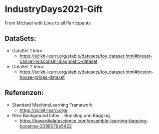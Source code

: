 # IndustryDays2021-Gift
From Michael with Love to all Participants

## DataSets:
* DataSet 1 Intro:
    * https://scikit-learn.org/stable/datasets/toy_dataset.html#breast-cancer-wisconsin-diagnostic-dataset
* DataSet 2 Intro:
    * https://scikit-learn.org/stable/datasets/toy_dataset.html#boston-house-prices-dataset

## Referenzen:
* Standard MachineLearning Framework
    * https://scikit-learn.org/
* Nice Background Infos .. Boosting und Bagging
    * https://towardsdatascience.com/ensemble-learning-bagging-boosting-3098079e5422
